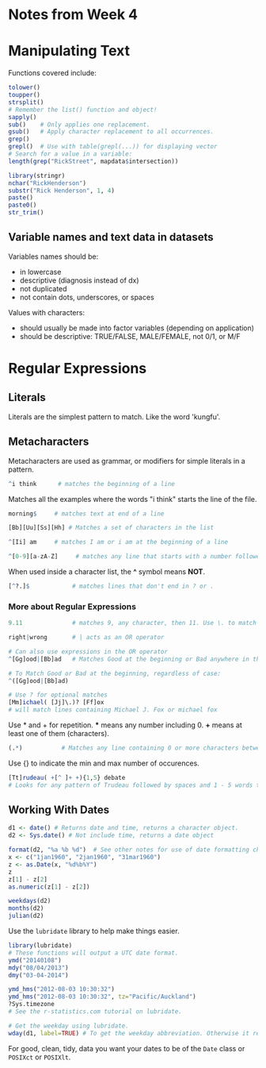 # Notes from Week 4
# Manipulating Text

Functions covered include:
```R
tolower()
toupper()
strsplit()
# Remember the list() function and object!
sapply()
sub()    # Only applies one replacement.
gsub()   # Apply character replacement to all occurrences.
grep()
grepl()  # Use with table(grepl(...)) for displaying vector
# Search for a value in a variable:
length(grep("RickStreet", mapdata$intersection))

library(stringr)
nchar("RickHenderson")
substr("Rick Henderson", 1, 4)
paste()
paste0()
str_trim()

```
## Variable names and text data in datasets
Variables names should be:
  * in lowercase
  * descriptive (diagnosis instead of dx)
  * not duplicated
  * not contain dots, underscores, or spaces
  
Values with characters:
  * should usually be made into factor variables (depending on application)
  * should be descriptive: TRUE/FALSE, MALE/FEMALE, not 0/1, or M/F
  
# Regular Expressions
## Literals
Literals are the simplest pattern to match. Like the word 'kungfu'.

## Metacharacters
Metacharacters are used as grammar, or modifiers for simple literals in a pattern.

```R
^i think      # matches the beginning of a line
```
Matches all the examples where the words "i think" starts the line of the file.

```R
morning$     # matches text at end of a line
```
```R
[Bb][Uu][Ss][Hh] # Matches a set of characters in the list
```
```R
^[Ii] am     # matches I am or i am at the beginning of a line
```
```R
^[0-9][a-zA-Z]     # matches any line that starts with a number followed by a letter
```
When used inside a character list, the **^** symbol means **NOT**.
```R
[^?.]$            # matches lines that don't end in ? or .
```

### More about Regular Expressions
```R
9.11              # matches 9, any character, then 11. Use \. to match periods.
```
```R
right|wrong       # | acts as an OR operator
```
```R
# Can also use expressions in the OR operator
^[Gg]ood|[Bb]ad   # Matches Good at the beginning or Bad anywhere in the line

# To Match Good or Bad at the beginning, regardless of case:
^([Gg]ood|[Bb]ad)
```

```R
# Use ? for optional matches
[Mm]ichael( [Jj]\.)? [Ff]ox
# will match lines containing Michael J. Fox or michael fox
```

Use \* and + for repetition. __*__ means any number including 0.
__+__ means at least one of them (characters).

```R
(.*)           # Matches any line containing 0 or more characters between parenthese like (how's this) or ()
```

Use {} to indicate the min and max number of occurences.
```R
[Tt]rudeau( +[^ ]+ +){1,5} debate
# Looks for any pattern of Trudeau followed by spaces and 1 - 5 words then the word debate.
```
## Working With Dates

```R
d1 <- date() # Returns date and time, returns a character object.
d2 <- Sys.date() # Not include time, returns a date object

format(d2, "%a %b %d")  # See other notes for use of date formatting characters
x <- c("1jan1960", "2jan1960", "31mar1960")
z <- as.Date(x, "%d%b%Y")
z
z[1] - z[2]
as.numeric(z[1] - z[2])

weekdays(d2)
months(d2)
julian(d2)
```
Use the `lubridate` library to help make things easier.

```R
library(lubridate)
# These functions will output a UTC date format.
ymd("20140108")
mdy("08/04/2013")
dmy("03-04-2014")

ymd_hms("2012-08-03 10:30:32")
ymd_hms("2012-08-03 10:30:32", tz="Pacific/Auckland")
?Sys.timezone
# See the r-statistics.com tutorial on lubridate.

# Get the weekday using lubridate.
wday(d1, label=TRUE) # To get the weekday abbreviation. Otherwise it returns an integer.

```
For good, clean, tidy, data you want your dates to be of the `Date` class or `POSIXct` or `POSIXlt`.
